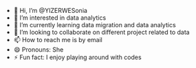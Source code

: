- 👋 Hi, I’m @YIZERWESonia
- 👀 I’m interested in data analytics
- 🌱 I’m currently learning data migration and data analytics 
- 💞️ I’m looking to collaborate on different project related to data
- 📫 How to reach me is by email
- 😄 Pronouns: She
- ⚡ Fun fact: I enjoy playing around with codes

<!---
YIZERWESonia/YIZERWESonia is a ✨ special ✨ repository because its `README.md` (this file) appears on your GitHub profile.
You can click the Preview link to take a look at your changes.
--->
